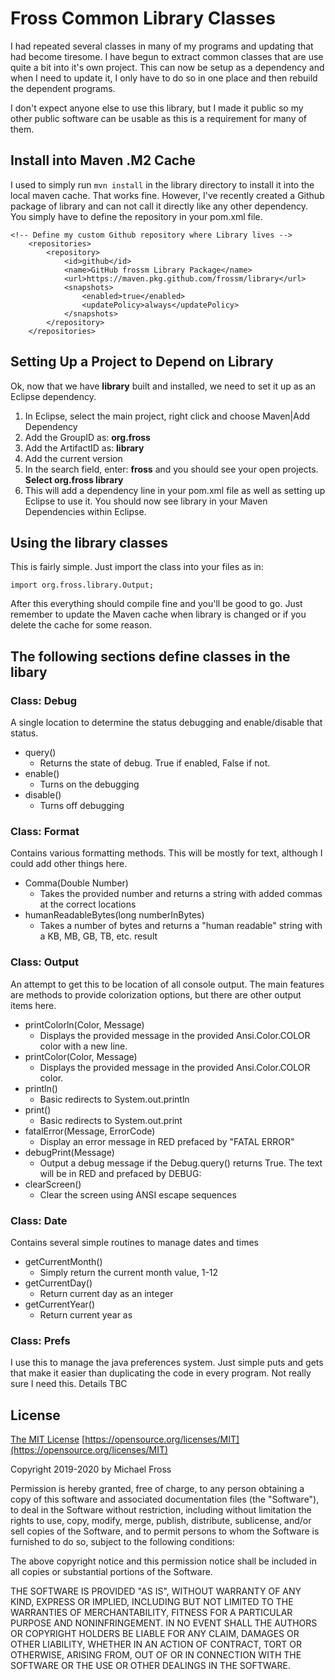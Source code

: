 # Fross Common Library Classes

I had repeated several classes in many of my programs and updating that had become tiresome.  I have begun to extract common classes that are use quite a bit into it's own project.  This can now be setup as a dependency and when I need to update it, I only have to do so in one place and then rebuild the dependent programs.

I don't expect anyone else to use this library, but I made it public so my other public software can be usable as this is a requirement for many of them.

## Install into Maven .M2 Cache
I used to simply run `mvn install` in the library directory to install it into the local maven cache.  That works fine.  However, I've recently created a Github package of library and can not call it directly like any other dependency.  You simply have to define the repository in your pom.xml file.

```maven
<!-- Define my custom Github repository where Library lives -->
	<repositories>
		<repository>
			<id>github</id>
			<name>GitHub frossm Library Package</name>
			<url>https://maven.pkg.github.com/frossm/library</url>
			<snapshots>
				<enabled>true</enabled>
				<updatePolicy>always</updatePolicy>
			</snapshots>
		</repository>
	</repositories>
```

## Setting Up a Project to Depend on Library
Ok, now that we have **library** built and installed, we need to set it up as an Eclipse dependency.

 1. In Eclipse, select the main project, right click and choose Maven|Add Dependency
 2. Add the GroupID as: **org.fross**
 3. Add the ArtifactID as: **library**
 4. Add the current version
 5. In the search field, enter: **fross** and you should see your open projects.  **Select org.fross library**
 6. This will add a dependency line in your pom.xml file as well as setting up Eclipse to use it.  You should now see library in your Maven Dependencies within Eclipse.

## Using the library classes
This is fairly simple.  Just import the class into your files as in:

    import org.fross.library.Output;

After this everything should compile fine and you'll be good to go.  Just  remember to update the Maven cache when library is changed or if you delete the cache for some reason.

## The following sections define classes in the libary
### Class: Debug
A single location to determine the status debugging and enable/disable that status.
 - query()
	 - Returns the state of debug.  True if enabled, False if not.
 - enable()
	 - Turns on the debugging
 - disable()
	 - Turns off debugging

### Class: Format
Contains various formatting methods.  This will be mostly for text, although I could add other things here.
 - Comma(Double Number)
	 - Takes the provided number and returns a string with added commas at the correct locations
- humanReadableBytes(long numberInBytes)
	- Takes a number of bytes and returns a "human readable" string with a KB, MB, GB, TB, etc. result

### Class: Output
An attempt to get this to be location of all console output.  The main features are methods to provide colorization options, but there are other output items here.
 - printColorln(Color, Message)
  	 - Displays the provided message in the provided Ansi.Color.COLOR color with a new line.
 - printColor(Color, Message)
	 - Displays the provided message in the provided Ansi.Color.COLOR color.
 - println()
  	 - Basic redirects to System.out.println
 - print()
	 - Basic redirects to System.out.print
 - fatalError(Message, ErrorCode)
	 - Display an error message in RED prefaced by "FATAL ERROR"
 - debugPrint(Message)
	 - Output a debug message if the Debug.query() returns True.  The text will be in RED and prefaced by DEBUG:
 - clearScreen()
	 - Clear the screen using ANSI escape sequences
	 
### Class: Date
Contains several simple routines to manage dates and times
 - getCurrentMonth()
 	- Simply return the current month value, 1-12
 - getCurrentDay()
 	- Return current day as an integer
 - getCurrentYear()
 	- Return current year as

### Class: Prefs
I use this to manage the java preferences system.  Just simple puts and gets that make it easier than duplicating the code in every program.  Not really sure I need this.
Details TBC
	
## License
[The MIT License](https://opensource.org/licenses/MIT)  [https://opensource.org/licenses/MIT](https://opensource.org/licenses/MIT)

Copyright 2019-2020 by Michael Fross

Permission is hereby granted, free of charge, to any person obtaining a copy of this software and associated documentation files (the "Software"), to deal in the Software without restriction, including without limitation the rights to use, copy, modify, merge, publish, distribute, sublicense, and/or sell copies of the Software, and to permit persons to whom the Software is furnished to do so, subject to the following conditions:

The above copyright notice and this permission notice shall be included in all copies or substantial portions of the Software.

THE SOFTWARE IS PROVIDED "AS IS", WITHOUT WARRANTY OF ANY KIND, EXPRESS OR IMPLIED, INCLUDING BUT NOT LIMITED TO THE WARRANTIES OF MERCHANTABILITY, FITNESS FOR A PARTICULAR PURPOSE AND NONINFRINGEMENT. IN NO EVENT SHALL THE AUTHORS OR COPYRIGHT HOLDERS BE LIABLE FOR ANY CLAIM, DAMAGES OR OTHER LIABILITY, WHETHER IN AN ACTION OF CONTRACT, TORT OR OTHERWISE, ARISING FROM, OUT OF OR IN CONNECTION WITH THE SOFTWARE OR THE USE OR OTHER DEALINGS IN THE SOFTWARE.
